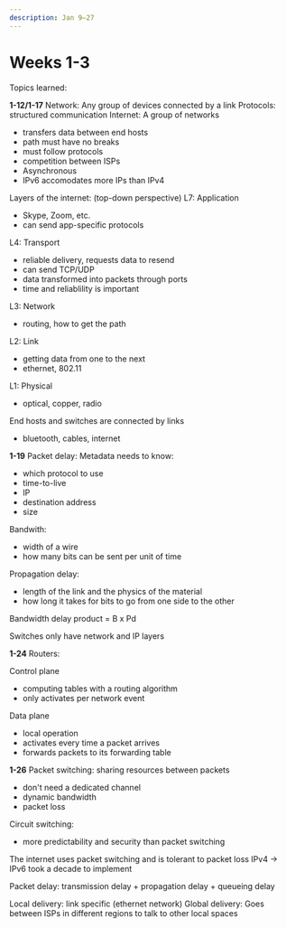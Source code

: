 ```yaml
---
description: Jan 9–27
---
```


# Weeks 1-3

Topics learned: 

**1-12/1-17**
Network: Any group of devices connected by a link
Protocols: structured communication
Internet: A group of networks
- transfers data between end hosts
- path must have no breaks 
- must follow protocols
- competition between ISPs
- Asynchronous
- IPv6 accomodates more IPs than IPv4


Layers of the internet: (top-down perspective)
L7: Application 
- Skype, Zoom, etc.
- can send app-specific protocols

L4: Transport 
- reliable delivery, requests data to resend
- can send TCP/UDP
- data transformed into packets through ports 
- time and reliablility is important

L3: Network 
- routing, how to get the path

L2: Link 
- getting data from one to the next
- ethernet, 802.11

L1: Physical
- optical, copper, radio


End hosts and switches are connected by links 
- bluetooth, cables, internet


**1-19**
Packet delay: 
Metadata needs to know:
- which protocol to use
- time-to-live
- IP
- destination address
- size

Bandwith: 
- width of a wire
- how many bits can be sent per unit of time

Propagation delay: 
- length of the link and the physics of the material
- how long it takes for bits to go from one side to the other

Bandwidth delay product = B x Pd

Switches only have network and IP layers


**1-24**
Routers:

Control plane
- computing tables with a routing algorithm
- only activates per network event

Data plane 
- local operation
- activates every time a packet arrives
- forwards packets to its forwarding table


**1-26**
Packet switching: sharing resources between packets
- don't need a dedicated channel
- dynamic bandwidth 
- packet loss

Circuit switching:
- more predictability and security than packet switching

The internet uses packet switching and is tolerant to packet loss
IPv4 -> IPv6 took a decade to implement

Packet delay: transmission delay + propagation delay + queueing delay

Local delivery: link specific (ethernet network)
Global delivery: Goes between ISPs in different regions to talk to other local spaces
